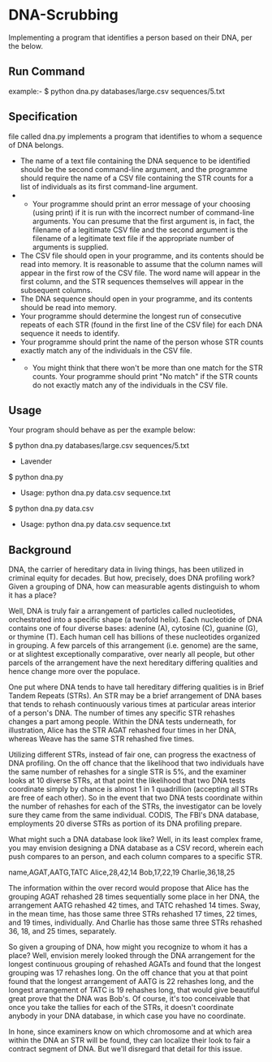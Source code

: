 # DNA-Scrubbing
Implementing a program that identifies a person based on their DNA, per the below.

##  Run Command
example:- $ python dna.py databases/large.csv sequences/5.txt

## Specification
file called dna.py implements a program that identifies to whom a sequence of DNA belongs.

- The name of a text file containing the DNA sequence to be identified should be the second command-line argument, and the programme should require the name of a CSV file containing the STR counts for a list of individuals as its first command-line argument.
- - Your programme should print an error message of your choosing (using print) if it is run with the incorrect number of command-line arguments. You can presume that the first argument is, in fact, the filename of a legitimate CSV file and the second argument is the filename of a legitimate text file if the appropriate number of arguments is supplied.
- The CSV file should open in your programme, and its contents should be read into memory.
It is reasonable to assume that the column names will appear in the first row of the CSV file. The word name will appear in the first column, and the STR sequences themselves will appear in the subsequent columns.
- The DNA sequence should open in your programme, and its contents should be read into memory.
- Your programme should determine the longest run of consecutive repeats of each STR (found in the first line of the CSV file) for each DNA sequence it needs to identify.
- Your programme should print the name of the person whose STR counts exactly match any of the individuals in the CSV file.
- - You might think that there won't be more than one match for the STR counts.
Your programme should print "No match" if the STR counts do not exactly match any of the individuals in the CSV file.


## Usage
Your program should behave as per the example below:

$ python dna.py databases/large.csv sequences/5.txt
- Lavender

$ python dna.py
- Usage: python dna.py data.csv sequence.txt

$ python dna.py data.csv
- Usage: python dna.py data.csv sequence.txt

## Background
DNA, the carrier of hereditary data in living things, has been utilized in criminal equity for decades. But how, precisely, does DNA profiling work? Given a grouping of DNA, how can measurable agents distinguish to whom it has a place?

Well, DNA is truly fair a arrangement of particles called nucleotides, orchestrated into a specific shape (a twofold helix). Each nucleotide of DNA contains one of four diverse bases:
adenine (A), cytosine (C), guanine (G), or thymine (T). Each human cell has billions of these nucleotides organized in grouping. A few parcels of this arrangement (i.e. genome) are the same, or at slightest exceptionally comparative, over nearly all people, but other parcels of the arrangement have the next hereditary differing qualities and hence change more over the populace.

One put where DNA tends to have tall hereditary differing qualities is in Brief Tandem Repeats (STRs). An STR may be a brief arrangement of DNA bases that tends to rehash continuously various times at particular areas interior of a person's DNA. The number of times any specific STR rehashes changes a part among people. Within the DNA tests underneath, for illustration, Alice has the STR AGAT rehashed four times in her DNA, whereas Weave has the same STR rehashed five times.

Utilizing different STRs, instead of fair one, can progress the exactness of DNA profiling. On the off chance that the likelihood that two individuals have the same number of rehashes for a single STR is 5%, and the examiner looks at 10 diverse STRs, at that point the likelihood that two DNA tests coordinate simply by chance is almost 1 in 1 quadrillion (accepting all STRs are free of each other). So in the event that two DNA tests coordinate within the number of rehashes for each of the STRs, the investigator can be lovely sure they came from the same individual. CODIS, The FBI's DNA database, employments 20 diverse STRs as portion of its DNA profiling prepare.

What might such a DNA database look like? Well, in its least complex frame, you may envision designing a DNA database as a CSV record, wherein each push compares to an person, and each column compares to a specific STR.

name,AGAT,AATG,TATC
Alice,28,42,14
Bob,17,22,19
Charlie,36,18,25

The information within the over record would propose that Alice has the grouping AGAT rehashed 28 times sequentially some place in her DNA, the arrangement AATG rehashed 42 times, and TATC rehashed 14 times. Sway, in the mean time, has those same three STRs rehashed 17 times, 22 times, and 19 times, individually. And Charlie has those same three STRs rehashed 36, 18, and 25 times, separately.

So given a grouping of DNA, how might you recognize to whom it has a place? Well, envision merely looked through the DNA arrangement for the longest continuous grouping of rehashed AGATs and found that the longest grouping was 17 rehashes long. On the off chance that you at that point found that the longest arrangement of AATG is 22 rehashes long, and the longest arrangement of TATC is 19 rehashes long, that would give beautiful great prove that the DNA was Bob's. Of course, it's too conceivable that once you take the tallies for each of the STRs, it doesn't coordinate anybody in your DNA database, in which case you have no coordinate.

In hone, since examiners know on which chromosome and at which area within the DNA an STR will be found, they can localize their look to fair a contract segment of DNA. But we'll disregard that detail for this issue.

 
